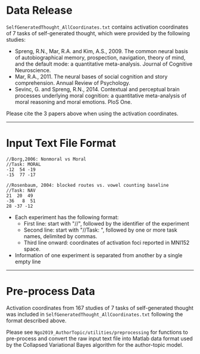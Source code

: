 # Data Release

`SelfGeneratedThought_AllCoordinates.txt` contains activation coordinates of 7 tasks of self-generated thought, which were provided by the following studies:

- Spreng, R.N., Mar, R.A. and Kim, A.S., 2009. The common neural basis of autobiographical memory, prospection, navigation, theory of mind, and the default mode: a quantitative meta-analysis. Journal of Cognitive Neuroscience.
- Mar, R.A., 2011. The neural bases of social cognition and story comprehension. Annual Review of Psychology.
- Sevinc, G. and Spreng, R.N., 2014. Contextual and perceptual brain processes underlying moral cognition: a quantitative meta-analysis of moral reasoning and moral emotions. PloS One.

Please cite the 3 papers above when using the activation coordinates.

----

# Input Text File Format
```
//Borg,2006: Nonmoral vs Moral
//Task: MORAL
-12  54 -19
-15  77 -17

//Rosenbaum, 2004: blocked routes vs. vowel counting baseline
//Task: NAV
21  20  49
-36   8  51
28 -37 -12
```

- Each experiment has the following format:
  - First line: start with "//", followed by the identifier of the experiment
  - Second line: start with "//Task: ", followed by one or more task names, delimited by commas.
  - Third line onward: coordinates of activation foci reported in MNI152 space.
- Information of one experiment is separated from another by a single empty line

----

# Pre-process Data
Activation coordinates from 167 studies of 7 tasks of self-generated thought was included in `SelfGeneratedThought_AllCoordinates.txt` following the format described above.

Please see `Ngo2019_AuthorTopic/utilities/preprocessing` for functions to pre-process and convert the raw input text file into Matlab data format used by the Collapsed Variational Bayes algorithm for the author-topic model.
